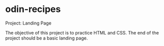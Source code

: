 # odin-recipes
Project: Landing Page

The objective of this project is to practice HTML and CSS. The end of the project should be a basic landing page.
